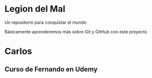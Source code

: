 # Legion del Mal
Un repositorio para conquistar el mundo

Básicamente aprenderemos más sobre Git y GitHub con este proyecto


# Carlos


## Curso de Fernando en Udemy

